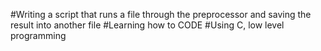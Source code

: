 #Writing a script that runs a file through the preprocessor and saving the result into another file
#Learning how to CODE
#Using C, low level programming
